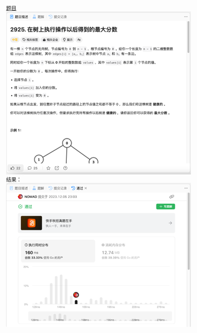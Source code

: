 [题目](https://leetcode.cn/problems/maximum-score-after-applying-operations-on-a-tree/description/)
![pic](img.png)
结果：
![pic](result.png)